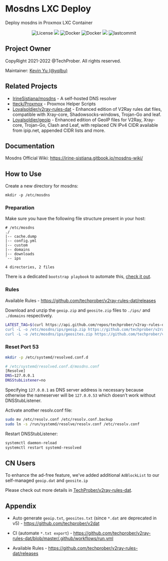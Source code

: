 # Mosdns LXC Deploy

Deploy mosdns in Proxmox LXC Container

<p align="center">
    <img src="https://custom-icon-badges.herokuapp.com/github/license/TechProber/mosdns-lxc-deploy?logo=law&color=white" alt="License"/>
    <img src="https://hits.seeyoufarm.com/api/count/incr/badge.svg?url=https%3A%2F%2Fgithub.com%2FTechProber%2Fmosdns-lxc-deploy&count_bg=%235322B2&title_bg=%23555555&icon=&icon_color=%23E7E7E7&title=hits&edge_flat=false"/>
    <img src="https://custom-icon-badges.herokuapp.com/badge/redis-v7.0.4-red.svg?logo=redis&logoColor=white" alt="Docker">
    <img src="https://custom-icon-badges.herokuapp.com/badge/docker-v20.10-blue.svg?logo=docker&logoColor=white" alt="Docker">
    <img src="https://custom-icon-badges.herokuapp.com/github/issues-pr-closed/TechProber/mosdns-lxc-deploy?color=purple&logo=git-pull-request&logoColor=white"/>
    <img src="https://custom-icon-badges.herokuapp.com/github/last-commit/TechProber/mosdns-lxc-deploy?logo=history&logoColor=white" alt="lastcommit"/>
</p>

## Project Owner

CopyRight 2021-2022 @TechProber. All rights reserved.

Maintainer: [ Kevin Yu (@yqlbu) ](https://github.com/yqlbu)

## Related Projects

- [IrineSistiana/mosdns](https://github.com/IrineSistiana/mosdns) - A self-hosted DNS resolver
- [tteck/Proxmox](https://github.com/tteck/Proxmox) - Proxmox Helper Scripts
- [Loyalsoldier/v2ray-rules-dat](https://github.com/Loyalsoldier/v2ray-rules-dat) - Enhanced edition of V2Ray rules dat files, compatible with Xray-core, Shadowsocks-windows, Trojan-Go and leaf.
- [Loyalsoldier/geoip](https://github.com/Loyalsoldier/geoip) - Enhanced edition of GeoIP files for V2Ray, Xray-core, Trojan-Go, Clash and Leaf, with replaced CN IPv4 CIDR available from ipip.net, appended CIDR lists and more.

## Documentation

Mosdns Official Wiki: https://irine-sistiana.gitbook.io/mosdns-wiki/

## How to Use

Create a new directory for mosdns:

```
mkdir -p /etc/mosdns
```

### Preparation

Make sure you have the following file structure present in your host:

```
# /etc/mosdns
./
|-- cache.dump
|-- config.yml
|-- custom
|-- domains
|-- downloads
`-- ips

4 directories, 2 files
```

There is a dedicated `bootstrap playbook` to automate this, [check it out](./playbooks/auto-artifact-export.yml).

### Rules

Available Rules - https://github.com/techprober/v2ray-rules-dat/releases

Download and unzip the `geoip.zip` and `geosite.zip` files to `./ips/` and `./domains` respectively.

```bash
LATEST_TAG=$(curl https://api.github.com/repos/techprober/v2ray-rules-dat/releases/latest --silent |  jq -r ".tag_name)
curl -L -o /etc/mosdns/ips/geoip.zip https://github.com/techprober/v2ray-rules-dat/releases/download/$LATEST_TAG/geoip.zip
curl -L -o /etc/mosdns/ips/geosites.zip https://github.com/techprober/v2ray-rules-dat/releases/download/$LATEST_TAG/geosites.zip
```

### Reset Port 53

```bash
mkdir -p /etc/systemd/resolved.conf.d

# /etc/systemd/resolved.conf.d/mosdns.conf
[Resolve]
DNS=127.0.0.1
DNSStubListener=no
```

Specifying `127.0.0.1` as DNS server address is necessary because otherwise the nameserver will be `127.0.0.53` which doesn’t work without DNSStubListener.

Activate another resolv.conf file:

```bash
sudo mv /etc/resolv.conf /etc/resolv.conf.backup
sudo ln -s /run/systemd/resolve/resolv.conf /etc/resolv.conf
```

Restart DNSStubListener:

```bash
systemctl daemon-reload
systemctl restart systemd-resolved
```

## CN Users

To enhance the ad-free feature, we've added additional `AdBlockList` to our self-managed `geoip.dat` and `geosite.ip`

Please check out more details in [TechProber/v2ray-rules-dat](https://github.com/TechProber/v2ray-rules-dat).

## Appendix

- Auto generate `geoip.txt`, `geosites.txt` (since `*.dat` are deprecated in v5) - https://github.com/techprober/v2dat

- CI (automate `*.txt export`) - https://github.com/techprober/v2ray-rules-dat/blob/master/.github/workflows/run.yml

- Available Rules - https://github.com/techprober/v2ray-rules-dat/releases

